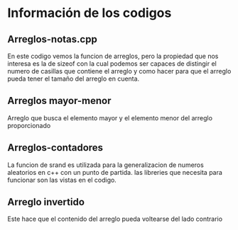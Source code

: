 # Información de los codigos
## Arreglos-notas.cpp
En este codigo vemos la funcion de arreglos, pero la propiedad que nos interesa es la de sizeof con la cual podemos ser capaces de distingir el numero de casillas que contiene el arreglo y como hacer para que el arreglo pueda tener el tamaño del arreglo en cuenta.

## Arreglos mayor-menor
Arreglo que busca el elemento mayor y el elemento menor del arreglo proporcionado

## Arreglos-contadores
La funcion de srand es utilizada para la generalizacion de numeros aleatorios en c++ con un punto de partida. las libreries que necesita para funcionar son las vistas en el codigo.

## Arreglo invertido
Este hace que el contenido del arreglo pueda voltearse del lado contrario
